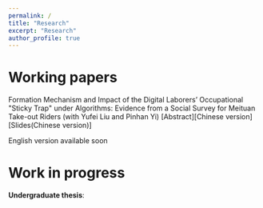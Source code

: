 ```yaml
---
permalink: /
title: "Research"
excerpt: "Research"
author_profile: true
---
```


Working papers
======
Formation Mechanism and Impact of the Digital Laborers’ Occupational "Sticky Trap" under Algorithms: Evidence from a Social Survey for Meituan Take-out Riders (with Yufei Liu and Pinhan Yi) [Abstract][Chinese version][Slides(Chinese version)]

English version available soon

Work in progress 
======
**Undergraduate thesis**:
